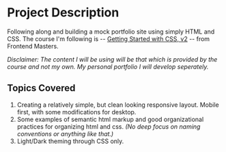 # Project Description

Following along and building a mock portfolio site using simply HTML and CSS. The course I'm following is -- [Getting Started with CSS, v2](https://frontendmasters.com/courses/getting-started-css-v2/about-me-section-content/) -- from Frontend Masters.

_Disclaimer: The content I will be using will be that which is provided by the course and not my own. My personal portfolio I will develop seperately._

## Topics Covered

1. Creating a relatively simple, but clean looking responsive layout. Mobile first, with some modifications for desktop.
2. Some examples of semantic html markup and good organizational practices for organizing html and css. _(No deep focus on naming conventions or anything like that.)_
3. Light/Dark theming through CSS only.
